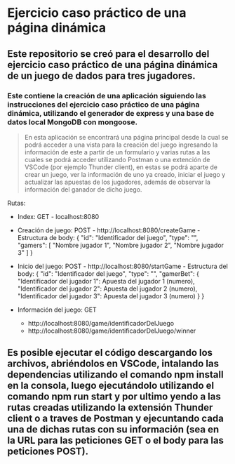 # Ejercicio caso práctico de una página dinámica

## Este repositorio se creó para el desarrollo del ejercicio caso práctico de una página dinámica de un juego de dados para tres jugadores.

### Este contiene la creación de una aplicación siguiendo las instrucciones del ejercicio caso práctico de una página dinámica, utilizando el generador de express y una base de datos local MongoDB con mongoose.

> En esta aplicación se encontrará una página principal desde la cual se podrá acceder a una vista para la creación del juego ingresando la información de este a partir de un formulario y varias rutas a las cuales se podrá acceder utilizando Postman o una extención de VSCode (por ejemplo Thunder client), en estas se podrá aparte de crear un juego, ver la información de uno ya creado, iniciar el juego y actualizar las apuestas de los jugadores, además de observar la información del ganador de dicho juego.

Rutas:
* Index: GET - localhost:8080
* Creación de juego: POST - http://localhost:8080/createGame - Estructura de body:
      {
       "id": "Identificador del juego",
       "type": "",
       "gamers": [
       "Nombre jugador 1",
       "Nombre jugador 2",
       "Nombre jugador 3"
       ]
      }
      
* Inicio del juego: POST - http://localhost:8080/startGame - Estructura del body:
      {
       "id": "Identificador del juego",
       "type": "",
       "gamerBet": {
       "Identificador del jugador 1": Apuesta del jugador 1 (numero),
       "Identificador del jugador 2": Apuesta del jugador 2 (numero),
       "Identificador del jugador 3": Apuesta del jugador 3 (numero)
       }
      }

* Información del juego: GET
  - http://localhost:8080/game/identificadorDelJuego
  - http://localhost:8080/game/identificadorDelJuego/winner

## Es posible ejecutar el código descargando los archivos, abriéndolos en VSCode, intalando las dependencias utilizando el comando npm install en la consola, luego ejecutándolo utilizando el comando npm run start y por ultimo yendo a las rutas creadas utilizando la extensión Thunder client o a traves de Postman y ejecuntando cada una de dichas rutas con su información (sea en la URL para las peticiones GET o el body para las peticiones POST).
